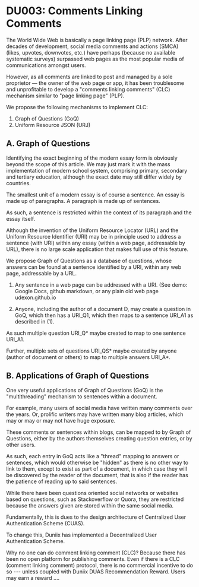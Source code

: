 # DU003: Comments Linking Comments

The World Wide Web is basically a page linking page (PLP) network. After decades of development, social media comments and actions (SMCA) (likes, upvotes, downvotes, etc.) have perhaps (because no available systematic surveys) surpassed web pages as the most popular media of communications amongst users.

However, as all comments are linked to post and managed by a sole proprietor &mdash; the owner of the web page or app, it has been troublesome and unprofitable to develop a "comments linking comments" (CLC) mechanism similar to "page linking page" (PLP).

We propose the following mechanisms to implement CLC:

1. Graph of Questions (GoQ)
2. Uniform Resource JSON (URJ)

## A. Graph of Questions

Identifying the exact beginning of the modern essay form is obviously beyond the scope of this article. We may just mark it with the mass implementation of modern school system, comprising primary, secondary and tertiary education, although the exact date may still differ widely by countries.

The smallest unit of a modern essay is of course a sentence. An essay is made up of paragraphs. A paragraph is made up of sentences.

As such, a sentence is restricted within the context of its paragraph and the essay itself.

Although the invention of the Uniform Resource Locator (URL) and the Uniform Resource Identifier (URI) may be in principle used to address a sentence (with URI) within any essay (within a web page, addressable by URL), there is no large scale application that makes full use of this feature. 

We propose Graph of Questions as a database of questions, whose answers can be found at a sentence identified by a URI, within any web page, addressable by a URL.

1. Any sentence in a web page can be addressed with a URI.
(See demo: Google Docs, github markdown, or any plain old web page udexon.github.io

2. Anyone, including the author of a document D, may create a question in GoQ, which then has a
URI_Q1, which then maps to a sentence URI_A1 as described in (1).

As such multiple question URI_Q* maybe created to map to one sentence URI_A1.

Further, multiple sets of questions URI_QS* maybe created by anyone (author of document or others)
to map to multiple answers URI_A*.

## B. Applications of Graph of Questions

One very useful applications of Graph of Questions
(GoQ) is the "multithreading" mechanism to sentences within a document.

For example, many users of social media have written many comments over the years.
Or, prolific writers may have written many blog articles, which may or 
may or may not have huge exposure.

These comments or sentences within blogs, can be mapped to by
Graph of Questions, either by the authors themselves 
creating question entries, or by other users.

As such, each entry in GoQ acts like a "thread"
mapping to answers or sentences, which would 
otherwise be "hidden" as there is no other 
way to link to them, except to exist as part of a document,
in which case they will be discovered by the reader of the document,
that is also if the reader has the patience of reading up to said sentences.


While there have been questions oriented social networks or websites based on questions, such as Stackoverflow or Quora, they are restricted because the answers given are stored within the same social media.

Fundamentally, this is dues to the design architecture of Centralized User Authentication Scheme (CUAS).

To change this, Duniix has implemented a Decentralized User Authentication Scheme.

Why no one can do comment linking comment (CLC)? Because there has been no open platform for publishing comments. 
Even if there is a CLC (comment linking comment) protocol, there is no commercial incentive to do so --- unless coupled with Duniix DUAS Recommendation Reward. Users may earn a reward …. 
